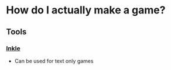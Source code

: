 # How do I actually make a game?  
## Tools 
### [Inkle](https://www.inklestudios.com/ink/)
* Can be used for text only games 
